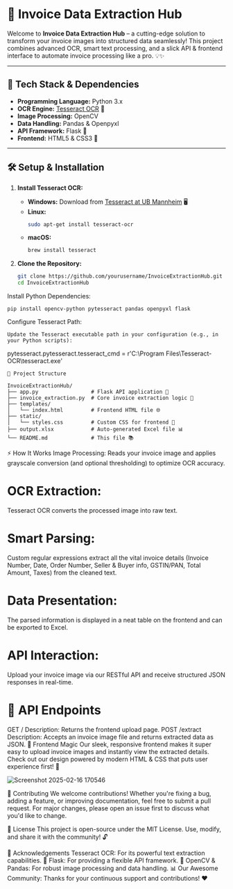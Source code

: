  # 🚀 Invoice Data Extraction Hub

Welcome to **Invoice Data Extraction Hub** – a cutting-edge solution to transform your invoice images into structured data seamlessly! This project combines advanced OCR, smart text processing, and a slick API & frontend interface to automate invoice processing like a pro. 💡✨

---

## 🔧 Tech Stack & Dependencies

- **Programming Language:** Python 3.x  
- **OCR Engine:** [Tesseract OCR](https://github.com/tesseract-ocr/tesseract) 🤖  
- **Image Processing:** OpenCV  
- **Data Handling:** Pandas & Openpyxl  
- **API Framework:** Flask 🐍  
- **Frontend:** HTML5 & CSS3 🎨

---

## 🛠️ Setup & Installation

1. **Install Tesseract OCR:**  
   - **Windows:** Download from [Tesseract at UB Mannheim](https://github.com/UB-Mannheim/tesseract/wiki) 🖥️  
   - **Linux:**  
     ```bash
     sudo apt-get install tesseract-ocr
     ```  
   - **macOS:**  
     ```bash
     brew install tesseract
     ```

2. **Clone the Repository:**
   ```bash
   git clone https://github.com/yourusername/InvoiceExtractionHub.git
   cd InvoiceExtractionHub

Install Python Dependencies:
~~~
pip install opencv-python pytesseract pandas openpyxl flask
~~~

Configure Tesseract Path:
~~~
Update the Tesseract executable path in your configuration (e.g., in your Python scripts):
~~~
pytesseract.pytesseract.tesseract_cmd = r'C:\Program Files\Tesseract-OCR\tesseract.exe'
~~~
📁 Project Structure

InvoiceExtractionHub/
├── app.py                 # Flask API application 🚀
├── invoice_extraction.py  # Core invoice extraction logic 📄
├── templates/
│   └── index.html         # Frontend HTML file 🌐
├── static/
│   └── styles.css         # Custom CSS for frontend 🎨
├── output.xlsx            # Auto-generated Excel file 📊
└── README.md              # This file 📚
~~~~


⚡ How It Works
Image Processing:
Reads your invoice image and applies grayscale conversion (and optional thresholding) to optimize OCR accuracy.

# OCR Extraction:
Tesseract OCR converts the processed image into raw text.

# Smart Parsing:
Custom regular expressions extract all the vital invoice details (Invoice Number, Date, Order Number, Seller & Buyer info, GSTIN/PAN, Total Amount, Taxes) from the cleaned text.

# Data Presentation:
The parsed information is displayed in a neat table on the frontend and can be exported to Excel.

# API Interaction:
Upload your invoice image via our RESTful API and receive structured JSON responses in real-time.

# 📝 API Endpoints
GET /
Description: Returns the frontend upload page.
POST /extract
Description: Accepts an invoice image file and returns extracted data as JSON.
🎨 Frontend Magic
Our sleek, responsive frontend makes it super easy to upload invoice images and instantly view the extracted details. Check out our design powered by modern HTML & CSS that puts user experience first! 🌟

![Screenshot 2025-02-16 170546](https://github.com/user-attachments/assets/5065fd31-fb45-4b9a-89e8-3301066edaf9)

🤝 Contributing
We welcome contributions! Whether you're fixing a bug, adding a feature, or improving documentation, feel free to submit a pull request. For major changes, please open an issue first to discuss what you'd like to change.

📜 License
This project is open-source under the MIT License. Use, modify, and share it with the community! 🔓

🙏 Acknowledgements
Tesseract OCR: For its powerful text extraction capabilities. 🤖
Flask: For providing a flexible API framework. 🐍
OpenCV & Pandas: For robust image processing and data handling. 📊
Our Awesome Community: Thanks for your continuous support and contributions! ❤️
